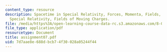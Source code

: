 ```yaml
---
content_type: resource
description: Spacetime in Special Relativity, Forces, Momenta, Fields, Energies in
  Special Relativity, Fields of Moving Charges.
file: /media/https%3A/open-learning-course-data-rc.s3.amazonaws.com/8-022-physics-ii-electricity-and-magnetism-fall-2002/7d7aae8e688dbcb74f30028a05244f44_assignment07.pdf
file_type: application/pdf
resourcetype: Document
title: assignment07.pdf
uid: 7d7aae8e-688d-bcb7-4f30-028a05244f44
---
```

